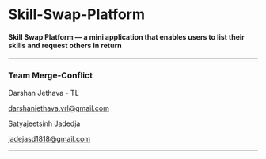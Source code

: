 # Skill-Swap-Platform
#### Skill Swap Platform — a mini application that enables users to list their skills and request others in return

---

### Team Merge-Conflict

Darshan Jethava - TL

darshanjethava.vrl@gmail.com

Satyajeetsinh Jadedja

jadejasd1818@gmail.com

---